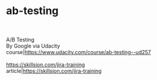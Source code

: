 # ab-testing<br><br>

A/B Testing<br>By Google via Udacity<br>course|https://www.udacity.com/course/ab-testing--ud257<br><br>
https://skillsion.com/jira-training<br>article|https://skillsion.com/jira-training<br><br>
